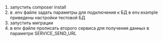 1. запустить composer install
2. в .env файле задать параметры для подключения к БД
   в env.example приведены настройки тестовой БД
3. запустить миграции
4. в env файле прописать второго сервиса для получения данных в параметре SERVICE_SEND_URL
